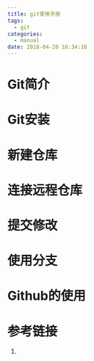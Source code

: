 ```yaml
---
title: git使用手册
tags:
  - git
categories:
  - manual
date: 2018-04-20 16:34:16
---
```


# Git简介

# Git安装

# 新建仓库

# 连接远程仓库

# 提交修改

# 使用分支

# Github的使用

# 参考链接

1. []()

